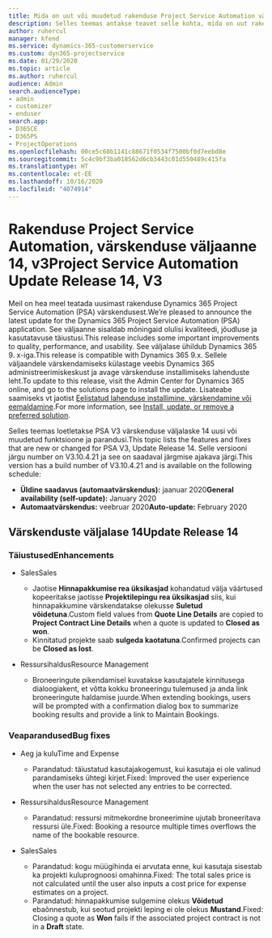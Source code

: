 ```yaml
---
title: Mida on uut või muudetud rakenduse Project Service Automation värskenduse väljaandes 14, V3
description: Selles teemas antakse teavet selle kohta, mida on uut rakenduse Project Service Automation värskenduse väljaandes 14, v3.
author: ruhercul
manager: kfend
ms.service: dynamics-365-customerservice
ms.custom: dyn365-projectservice
ms.date: 01/29/2020
ms.topic: article
ms.author: ruhercul
audience: Admin
search.audienceType:
- admin
- customizer
- enduser
search.app:
- D365CE
- D365PS
- ProjectOperations
ms.openlocfilehash: 00ce5c68b1141c88671f0534f7500bf0d7eebd8e
ms.sourcegitcommit: 5c4c9bf3ba018562d6cb3443c01d550489c415fa
ms.translationtype: HT
ms.contentlocale: et-EE
ms.lasthandoff: 10/16/2020
ms.locfileid: "4074914"
---
```

# <a name="project-service-automation-update-release-14-v3"></a><span data-ttu-id="a1406-103">Rakenduse Project Service Automation, värskenduse väljaanne 14, v3</span><span class="sxs-lookup"><span data-stu-id="a1406-103">Project Service Automation Update Release 14, V3</span></span>
<span data-ttu-id="a1406-104">Meil on hea meel teatada uusimast rakenduse Dynamics 365 Project Service Automation (PSA) värskendusest.</span><span class="sxs-lookup"><span data-stu-id="a1406-104">We’re pleased to announce the latest update for the Dynamics 365 Project Service Automation (PSA) application.</span></span> <span data-ttu-id="a1406-105">See väljaanne sisaldab mõningaid olulisi kvaliteedi, jõudluse ja kasutatavuse täiustusi.</span><span class="sxs-lookup"><span data-stu-id="a1406-105">This release includes some important improvements to quality, performance, and usability.</span></span> <span data-ttu-id="a1406-106">See väljalase ühildub Dynamics 365 9. x-iga.</span><span class="sxs-lookup"><span data-stu-id="a1406-106">This release is compatible with Dynamics 365 9.x.</span></span> <span data-ttu-id="a1406-107">Sellele väljaandele värskendamiseks külastage veebis Dynamics 365 administreerimiskeskust ja avage värskenduse installimiseks lahenduste leht.</span><span class="sxs-lookup"><span data-stu-id="a1406-107">To update to this release, visit the Admin Center for Dynamics 365 online, and go to the solutions page to install the update.</span></span> <span data-ttu-id="a1406-108">Lisateabe saamiseks vt jaotist [Eelistatud lahenduse installimine, värskendamine või eemaldamine](https://docs.microsoft.com/power-platform/admin/install-remove-preferred-solution).</span><span class="sxs-lookup"><span data-stu-id="a1406-108">For more information, see [Install, update, or remove a preferred solution](https://docs.microsoft.com/power-platform/admin/install-remove-preferred-solution).</span></span>

<span data-ttu-id="a1406-109">Selles teemas loetletakse PSA V3 värskenduse väljalaske 14 uusi või muudetud funktsioone ja parandusi.</span><span class="sxs-lookup"><span data-stu-id="a1406-109">This topic lists the features and fixes that are new or changed for PSA V3, Update Release 14.</span></span> <span data-ttu-id="a1406-110">Selle versiooni järgu number on V3.10.4.21 ja see on saadaval järgmise ajakava järgi.</span><span class="sxs-lookup"><span data-stu-id="a1406-110">This version has a build number of V3.10.4.21 and is available on the following schedule:</span></span>

- <span data-ttu-id="a1406-111">**Üldine saadavus (automaatvärskendus):** jaanuar 2020</span><span class="sxs-lookup"><span data-stu-id="a1406-111">**General availability (self-update):** January 2020</span></span>
- <span data-ttu-id="a1406-112">**Automaatvärskendus:** veebruar 2020</span><span class="sxs-lookup"><span data-stu-id="a1406-112">**Auto-update:** February 2020</span></span>

## <a name="update-release-14"></a><span data-ttu-id="a1406-113">Värskenduste väljalase 14</span><span class="sxs-lookup"><span data-stu-id="a1406-113">Update Release 14</span></span>

### <a name="enhancements"></a><span data-ttu-id="a1406-114">Täiustused</span><span class="sxs-lookup"><span data-stu-id="a1406-114">Enhancements</span></span>

- <span data-ttu-id="a1406-115">Sales</span><span class="sxs-lookup"><span data-stu-id="a1406-115">Sales</span></span>

     - <span data-ttu-id="a1406-116">Jaotise **Hinnapakkumise rea üksikasjad** kohandatud välja väärtused kopeeritakse jaotisse **Projektilepingu rea üksikasjad** siis, kui hinnapakkumine värskendatakse olekusse **Suletud võidetuna**.</span><span class="sxs-lookup"><span data-stu-id="a1406-116">Custom field values from **Quote Line Details** are copied to **Project Contract Line Details** when a quote is updated to **Closed as won**.</span></span>
     - <span data-ttu-id="a1406-117">Kinnitatud projekte saab **sulgeda kaotatuna**.</span><span class="sxs-lookup"><span data-stu-id="a1406-117">Confirmed projects can be **Closed as lost**.</span></span>

- <span data-ttu-id="a1406-118">Ressursihaldus</span><span class="sxs-lookup"><span data-stu-id="a1406-118">Resource Management</span></span>

     - <span data-ttu-id="a1406-119">Broneeringute pikendamisel kuvatakse kasutajatele kinnitusega dialoogiakent, et võtta kokku broneeringu tulemused ja anda link broneeringute haldamise juurde.</span><span class="sxs-lookup"><span data-stu-id="a1406-119">When extending bookings, users will be prompted with a confirmation dialog box to summarize booking results and provide a link to Maintain Bookings.</span></span>


### <a name="bug-fixes"></a><span data-ttu-id="a1406-120">Veaparandused</span><span class="sxs-lookup"><span data-stu-id="a1406-120">Bug fixes</span></span>

- <span data-ttu-id="a1406-121">Aeg ja kulu</span><span class="sxs-lookup"><span data-stu-id="a1406-121">Time and Expense</span></span>

     - <span data-ttu-id="a1406-122">Parandatud: täiustatud kasutajakogemust, kui kasutaja ei ole valinud parandamiseks ühtegi kirjet.</span><span class="sxs-lookup"><span data-stu-id="a1406-122">Fixed: Improved the user experience when the user has not selected any entries to be corrected.</span></span>

- <span data-ttu-id="a1406-123">Ressursihaldus</span><span class="sxs-lookup"><span data-stu-id="a1406-123">Resource Management</span></span>

     - <span data-ttu-id="a1406-124">Parandatud: ressursi mitmekordne broneerimine ujutab broneeritava ressursi üle.</span><span class="sxs-lookup"><span data-stu-id="a1406-124">Fixed: Booking a resource multiple times overflows the name of the bookable resource.</span></span>

- <span data-ttu-id="a1406-125">Sales</span><span class="sxs-lookup"><span data-stu-id="a1406-125">Sales</span></span>

     - <span data-ttu-id="a1406-126">Parandatud: kogu müügihinda ei arvutata enne, kui kasutaja sisestab ka projekti kuluprognoosi omahinna.</span><span class="sxs-lookup"><span data-stu-id="a1406-126">Fixed: The total sales price is not calculated until the user also inputs a cost price for expense estimates on a project.</span></span>
     - <span data-ttu-id="a1406-127">Parandatud: hinnapakkumise sulgemine olekus **Võidetud** ebaõnnestub, kui seotud projekti leping ei ole olekus **Mustand**.</span><span class="sxs-lookup"><span data-stu-id="a1406-127">Fixed: Closing a quote as **Won** fails if the associated project contract is not in a **Draft** state.</span></span>

